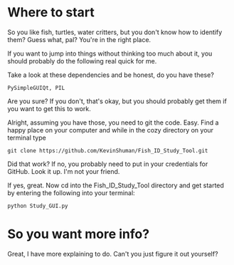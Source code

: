# Where to start
So you like fish, turtles, water critters, but you don't know how to identify them? Guess what, pal? You're in the right place.

If you want to jump into things without thinking too much about it, you should probably do the following real quick for me.

Take a look at these dependencies and be honest, do you have these?

    PySimpleGUIQt, PIL

 Are you sure? If you don't, that's okay, but you should probably get them if you want to get this to work.

 Alright, assuming you have those, you need to git the code. Easy. Find a happy place on your computer and while in the cozy directory on your terminal type

    git clone https://github.com/KevinShuman/Fish_ID_Study_Tool.git

Did that work? If no, you probably need to put in your credentials for GitHub. Look it up. I'm not your friend.

If yes, great. Now cd into the Fish_ID_Study_Tool directory and get started by entering the following into your terminal:

    python Study_GUI.py

# So you want more info?

Great, I have more explaining to do. Can't you just figure it out yourself?
